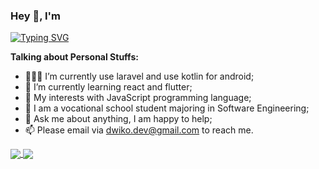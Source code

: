 ### Hey 👋, I'm 
[![Typing SVG](https://readme-typing-svg.demolab.com?font=Fira+Code&pause=1000&color=F7F7F7&width=435&lines=Dwiko+Dany+Rananta)](https://git.io/typing-svg)
<br>

**Talking about Personal Stuffs:**
- 👨🏽‍💻 I’m currently use laravel and use kotlin for android;
- 🌱 I’m currently learning react and flutter; 
- 🤔 My interests with JavaScript programming language;
- 💼 I am a vocational school student majoring in Software Engineering;
- 💬 Ask me about anything, I am happy to help;
- 📫 Please email via dwiko.dev@gmail.com to reach me.


<a href="https://github.com/seikyrooo">
  <img align="center" src="https://github-readme-stats.vercel.app/api?username=seikyrooo&count_private=true&show_icons=true&theme=chartreuse-dark" />
</a>
<a href="https://github.com/seikyrooo">
  <img align="center" src="https://github-readme-stats.vercel.app/api/top-langs/?username=seikyrooo&layout=compact&theme=chartreuse-dark&langs_count=8" />
</a>
